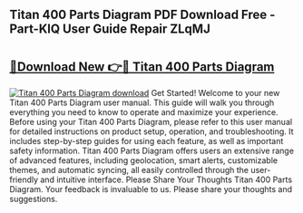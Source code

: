 ## Titan 400 Parts Diagram PDF Download Free - Part-KlQ User Guide Repair ZLqMJ

# <h2><a href="http://dflr34k.blite.top/?on=Titan+400+Parts+Diagram">🔗Download New 👉🔴 Titan 400 Parts Diagram</a></h2>

[![Titan 400 Parts Diagram download](https://i.imgur.com/lujVjoI.png)](http://dflr34k.blite.top/?on=Titan+400+Parts+Diagram)
Get Started! Welcome to your new Titan 400 Parts Diagram user manual. This guide will walk you through everything you need to know to operate and maximize your experience. Before using your Titan 400 Parts Diagram, please refer to this user manual for detailed instructions on product setup, operation, and troubleshooting. It includes step-by-step guides for using each feature, as well as important safety information. Titan 400 Parts Diagram offers users an extensive range of advanced features, including geolocation, smart alerts, customizable themes, and automatic syncing, all easily controlled through the user-friendly and intuitive interface. Please Share Your Thoughts Titan 400 Parts Diagram. Your feedback is invaluable to us. Please share your thoughts and suggestions.
